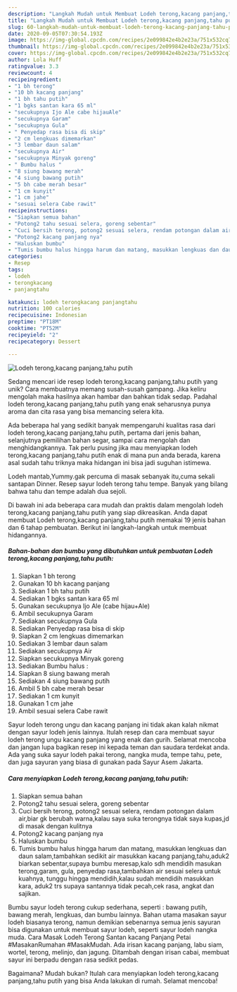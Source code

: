 ```yaml
---
description: "Langkah Mudah untuk Membuat Lodeh terong,kacang panjang,tahu putih Anti Gagal"
title: "Langkah Mudah untuk Membuat Lodeh terong,kacang panjang,tahu putih Anti Gagal"
slug: 60-langkah-mudah-untuk-membuat-lodeh-terong-kacang-panjang-tahu-putih-anti-gagal
date: 2020-09-05T07:30:54.193Z
image: https://img-global.cpcdn.com/recipes/2e099842e4b2e23a/751x532cq70/lodeh-terongkacang-panjangtahu-putih-foto-resep-utama.jpg
thumbnail: https://img-global.cpcdn.com/recipes/2e099842e4b2e23a/751x532cq70/lodeh-terongkacang-panjangtahu-putih-foto-resep-utama.jpg
cover: https://img-global.cpcdn.com/recipes/2e099842e4b2e23a/751x532cq70/lodeh-terongkacang-panjangtahu-putih-foto-resep-utama.jpg
author: Lola Huff
ratingvalue: 3.3
reviewcount: 4
recipeingredient:
- "1 bh terong"
- "10 bh kacang panjang"
- "1 bh tahu putih"
- "1 bgks santan kara 65 ml"
- "secukupnya Ijo Ale cabe hijauAle"
- "secukupnya Garam"
- "secukupnya Gula"
- " Penyedap rasa bisa di skip"
- "2 cm lengkuas dimemarkan"
- "3 lembar daun salam"
- "secukupnya Air"
- "secukupnya Minyak goreng"
- " Bumbu halus "
- "8 siung bawang merah"
- "4 siung bawang putih"
- "5 bh cabe merah besar"
- "1 cm kunyit"
- "1 cm jahe"
- "sesuai selera Cabe rawit"
recipeinstructions:
- "Siapkan semua bahan"
- "Potong2 tahu sesuai selera, goreng sebentar"
- "Cuci bersih terong, potong2 sesuai selera, rendam potongan dalam air,biar gk berubah warna,kalau saya suka terongnya tidak saya kupas,jd di masak dengan kulitnya"
- "Potong2 kacang panjang nya"
- "Haluskan bumbu"
- "Tumis bumbu halus hingga harum dan matang, masukkan lengkuas dan daun salam,tambahkan sedikit air masukkan kacang panjang,tahu,aduk2 biarkan sebentar,supaya bumbu meresap,kalo sdh mendidih masukan terong,garam, gula, penyedap rasa,tambahkan air sesuai selera untuk kuahnya, tunggu hingga mendidih,kalau sudah mendidih masukkan kara, aduk2 trs supaya santannya tidak pecah,cek rasa, angkat dan sajikan."
categories:
- Resep
tags:
- lodeh
- terongkacang
- panjangtahu

katakunci: lodeh terongkacang panjangtahu 
nutrition: 100 calories
recipecuisine: Indonesian
preptime: "PT18M"
cooktime: "PT52M"
recipeyield: "2"
recipecategory: Dessert

---
```



![Lodeh terong,kacang panjang,tahu putih](https://img-global.cpcdn.com/recipes/2e099842e4b2e23a/751x532cq70/lodeh-terongkacang-panjangtahu-putih-foto-resep-utama.jpg)

Sedang mencari ide resep lodeh terong,kacang panjang,tahu putih yang unik? Cara membuatnya memang susah-susah gampang. Jika keliru mengolah maka hasilnya akan hambar dan bahkan tidak sedap. Padahal lodeh terong,kacang panjang,tahu putih yang enak seharusnya punya aroma dan cita rasa yang bisa memancing selera kita.

Ada beberapa hal yang sedikit banyak mempengaruhi kualitas rasa dari lodeh terong,kacang panjang,tahu putih, pertama dari jenis bahan, selanjutnya pemilihan bahan segar, sampai cara mengolah dan menghidangkannya. Tak perlu pusing jika mau menyiapkan lodeh terong,kacang panjang,tahu putih enak di mana pun anda berada, karena asal sudah tahu triknya maka hidangan ini bisa jadi suguhan istimewa.

Lodeh mantab,Yummy.gak percuma di masak sebanyak itu,cuma sekali santapan Dinner. Resep sayur lodeh terong tahu tempe. Banyak yang bilang bahwa tahu dan tempe adalah dua sejoli.


Di bawah ini ada beberapa cara mudah dan praktis dalam mengolah lodeh terong,kacang panjang,tahu putih yang siap dikreasikan. Anda dapat membuat Lodeh terong,kacang panjang,tahu putih memakai 19 jenis bahan dan 6 tahap pembuatan. Berikut ini langkah-langkah untuk membuat hidangannya.

<!--inarticleads1-->

##### Bahan-bahan dan bumbu yang dibutuhkan untuk pembuatan Lodeh terong,kacang panjang,tahu putih:

1. Siapkan 1 bh terong
1. Gunakan 10 bh kacang panjang
1. Sediakan 1 bh tahu putih
1. Sediakan 1 bgks santan kara 65 ml
1. Gunakan secukupnya Ijo Ale (cabe hijau+Ale)
1. Ambil secukupnya Garam
1. Sediakan secukupnya Gula
1. Sediakan  Penyedap rasa bisa di skip
1. Siapkan 2 cm lengkuas dimemarkan
1. Sediakan 3 lembar daun salam
1. Sediakan secukupnya Air
1. Siapkan secukupnya Minyak goreng
1. Sediakan  Bumbu halus :
1. Siapkan 8 siung bawang merah
1. Sediakan 4 siung bawang putih
1. Ambil 5 bh cabe merah besar
1. Sediakan 1 cm kunyit
1. Gunakan 1 cm jahe
1. Ambil sesuai selera Cabe rawit


Sayur lodeh terong ungu dan kacang panjang ini tidak akan kalah nikmat dengan sayur lodeh jenis lainnya. Itulah resep dan cara membuat sayur lodeh terong ungu kacang panjang yang enak dan gurih. Selamat mencoba dan jangan lupa bagikan resep ini kepada teman dan saudara terdekat anda. Ada yang suka sayur lodeh pakai terong, nangka muda, tempe tahu, pete, dan juga sayuran yang biasa di gunakan pada Sayur Asem Jakarta. 

<!--inarticleads2-->

##### Cara menyiapkan Lodeh terong,kacang panjang,tahu putih:

1. Siapkan semua bahan
1. Potong2 tahu sesuai selera, goreng sebentar
1. Cuci bersih terong, potong2 sesuai selera, rendam potongan dalam air,biar gk berubah warna,kalau saya suka terongnya tidak saya kupas,jd di masak dengan kulitnya
1. Potong2 kacang panjang nya
1. Haluskan bumbu
1. Tumis bumbu halus hingga harum dan matang, masukkan lengkuas dan daun salam,tambahkan sedikit air masukkan kacang panjang,tahu,aduk2 biarkan sebentar,supaya bumbu meresap,kalo sdh mendidih masukan terong,garam, gula, penyedap rasa,tambahkan air sesuai selera untuk kuahnya, tunggu hingga mendidih,kalau sudah mendidih masukkan kara, aduk2 trs supaya santannya tidak pecah,cek rasa, angkat dan sajikan.


Bumbu sayur lodeh terong cukup sederhana, seperti : bawang putih, bawang merah, lengkuas, dan bumbu lainnya. Bahan utama masakan sayur lodeh biasanya terong, namun demikian sebenarnya semua jenis sayuran bisa digunakan untuk membuat sayur lodeh, seperti sayur lodeh nangka muda. Cara Masak Lodeh Terong Santan kacang Panjang Petai #MasakanRumahan #MasakMudah. Ada irisan kacang panjang, labu siam, wortel, terong, melinjo, dan jagung. Ditambah dengan irisan cabai, membuat sayur ini berpadu dengan rasa sedikit pedas. 

Bagaimana? Mudah bukan? Itulah cara menyiapkan lodeh terong,kacang panjang,tahu putih yang bisa Anda lakukan di rumah. Selamat mencoba!
